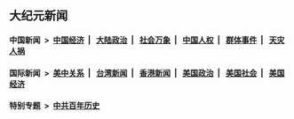 ## 大纪元新闻

#### 中国新闻 &nbsp;>&nbsp; [中国经济](indexes/ncid283/README.md?03120445) &nbsp;| &nbsp; [大陆政治](indexes/ncid277/README.md?03120445) &nbsp;| &nbsp; [社会万象](indexes/ncid282/README.md?03120445) &nbsp;| &nbsp; [中国人权](indexes/ncid278/README.md?03120445) &nbsp;| &nbsp; [群体事件](indexes/ncid279/README.md?03120445) &nbsp;| &nbsp; [天灾人祸](indexes/ncid280/README.md?03120445)

#### 国际新闻 &nbsp;>&nbsp; [美中关系](indexes/nf1412576/README.md?03120445) &nbsp;| &nbsp; [台湾新闻](indexes/ncid1349361/README.md?03120445) &nbsp;| &nbsp; [香港新闻](indexes/ncid1349362/README.md?03120445) &nbsp;| &nbsp; [美国政治](indexes/ncid1078159/README.md?03120445) &nbsp;| &nbsp; [美国社会](indexes/ncid1078160/README.md?03120445) &nbsp;| &nbsp; [美国经济](indexes/ncid1078158/README.md?03120445)

#### 特别专题 &nbsp;>&nbsp; [中共百年历史](https://github.com/epoch-news/epoch-special/blob/master/README.md?03120445)  
